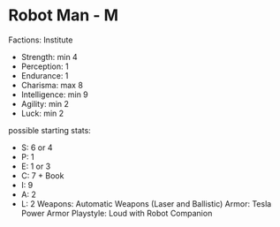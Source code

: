 # Robot Man - M

Factions: Institute
* Strength: min 4
* Perception: 1
* Endurance: 1
* Charisma: max 8
* Intelligence: min 9
* Agility: min 2
* Luck: min 2

possible starting stats: 
* S: 6 or 4
* P: 1
* E: 1 or 3
* C: 7 + Book
* I: 9
* A: 2
* L: 2
Weapons: Automatic Weapons (Laser and Ballistic)
Armor: Tesla Power Armor
Playstyle: Loud with Robot Companion